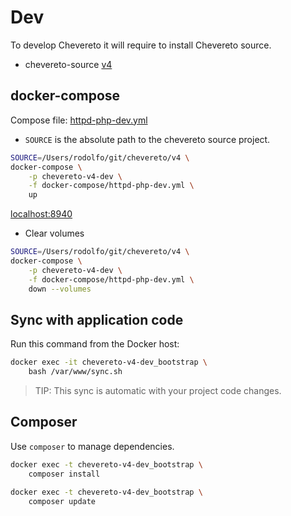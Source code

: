 # Dev

To develop Chevereto it will require to install Chevereto source.

* chevereto-source [v4](https://github.com/chevereto/v4)

## docker-compose

Compose file: [httpd-php-dev.yml](docker-compose/httpd-php-dev.yml)

* `SOURCE` is the absolute path to the chevereto source project.

```sh
SOURCE=/Users/rodolfo/git/chevereto/v4 \
docker-compose \
    -p chevereto-v4-dev \
    -f docker-compose/httpd-php-dev.yml \
    up
```

[localhost:8940](http://localhost:8940)

* Clear volumes

```sh
SOURCE=/Users/rodolfo/git/chevereto/v4 \
docker-compose \
    -p chevereto-v4-dev \
    -f docker-compose/httpd-php-dev.yml \
    down --volumes
```

## Sync with application code

Run this command from the Docker host:

```sh
docker exec -it chevereto-v4-dev_bootstrap \
    bash /var/www/sync.sh
```

> TIP: This sync is automatic with your project code changes.

## Composer

Use `composer` to manage dependencies.

```sh
docker exec -t chevereto-v4-dev_bootstrap \
    composer install
```

```sh
docker exec -t chevereto-v4-dev_bootstrap \
    composer update
```
